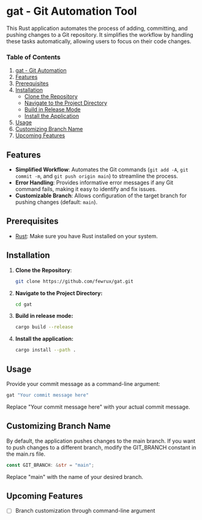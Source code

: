 # gat - Git Automation Tool

This Rust application automates the process of adding, committing, and pushing changes to a Git repository. It simplifies the workflow by handling these tasks automatically, allowing users to focus on their code changes.

### Table of Contents

1. [gat - Git Automation](#gat---git-automation)
2. [Features](#features)
3. [Prerequisites](#prerequisites)
4. [Installation](#installation)
    - [Clone the Repository](#clone-the-repository)
    - [Navigate to the Project Directory](#navigate-to-the-project-directory)
    - [Build in Release Mode](#build-in-release-mode)
    - [Install the Application](#install-the-application)
5. [Usage](#usage)
6. [Customizing Branch Name](#customizing-branch-name)
7. [Upcoming Features](#upcoming-features)


## Features

- **Simplified Workflow**: Automates the Git commands (`git add -A`, `git commit -m`, and `git push origin main`) to streamline the process.
- **Error Handling**: Provides informative error messages if any Git command fails, making it easy to identify and fix issues.
- **Customizable Branch**: Allows configuration of the target branch for pushing changes (default: `main`).

## Prerequisites

- [Rust](https://www.rust-lang.org/): Make sure you have Rust installed on your system.

## Installation

1. **Clone the Repository**:
   ```bash
   git clone https://github.com/fewrux/gat.git
   ```

2. **Navigate to the Project Directory:**
   ```bash
   cd gat
   ```

3. **Build in release mode:**
   ```bash
   cargo build --release
   ```

4. **Install the application:**
   ```bash
   cargo install --path .
   ```

## Usage

Provide your commit message as a command-line argument:

   ```bash
   gat "Your commit message here"
   ```
Replace "Your commit message here" with your actual commit message.

## Customizing Branch Name

By default, the application pushes changes to the main branch. If you want to push changes to a different branch, modify the GIT_BRANCH constant in the main.rs file.

  ```rust
  const GIT_BRANCH: &str = "main";
  ```

Replace "main" with the name of your desired branch.

## Upcoming Features

- [ ] Branch customization through command-line argument
